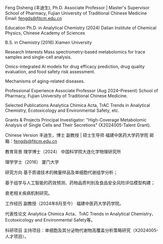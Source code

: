 Feng Disheng (丰迪生), Ph.D.
Associate Professor | Master's Supervisor
School of Pharmacy, Fujian University of Traditional Chinese Medicine
Email: fengds@fjtcm.edu.cn

Education
Ph.D. in Analytical Chemistry (2024)
Dalian Institute of Chemical Physics, Chinese Academy of Sciences

B.S. in Chemistry (2016)
Xiamen University

Research Interests
Mass spectrometry-based metabolomics for trace samples and single-cell analysis.

Omics-integrated AI models for drug efficacy prediction, drug quality evaluation, and food safety risk assessment.

Mechanisms of aging-related diseases.

Professional Experience
Associate Professor (Aug 2024–Present)
School of Pharmacy, Fujian University of Traditional Chinese Medicine.

Selected Publications
Analytica Chimica Acta, TrAC Trends in Analytical Chemistry, Ecotoxicology and Environmental Safety, etc.

Grants & Projects
Principal Investigator: "High-Coverage Metabolomic Analysis of Single Cells and Their Secretions" (X2024005-Talent Grant).

Chinese Version
丰迪生，博士
副教授 | 硕士生导师
福建中医药大学药学院
邮箱：fengds@fjtcm.edu.cn

教育背景
理学博士（2024）
中国科学院大连化学物理研究所

理学学士（2016）
厦门大学

研究方向
基于质谱技术的微量样品及单细胞代谢组学分析；

基于组学与人工智能的药效预测、药物品质判别及食品安全风险评估模型构建；

衰老相关疾病机制研究。

工作经历
副教授（2024年8月至今）
福建中医药大学药学院。

代表性论文
Analytica Chimica Acta、TrAC Trends in Analytical Chemistry、Ecotoxicology and Environmental Safety等。

科研项目
主持项目：单细胞及其分泌物代谢物高覆盖分析策略研究（X2024005-人才项目）。
